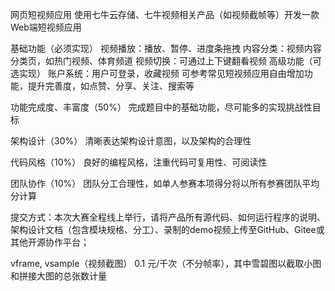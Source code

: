 网页短视频应用
使用七牛云存储、七牛视频相关产品（如视频截帧等）开发一款Web端短视频应用

基础功能（必须实现）
视频播放：播放、暂停、进度条拖拽
内容分类：视频内容分类页，如热门视频、体育频道
­视频切换：可通过上下键翻看视频
高级功能（可选实现）
账户系统：用户可登录，收藏视频
可参考常见短视频应用自由增加功能，提升完善度，如点赞、分享、关注、搜索等

功能完成度、丰富度（50%）
完成题目中的基础功能，尽可能多的实现挑战性目标

架构设计（30%）
清晰表达架构设计意图，以及架构的合理性

代码风格（10%）
良好的编程风格，注重代码可复用性、可阅读性

团队协作（10%）
团队分工合理性，如单人参赛本项得分将以所有参赛团队平均分计算

提交方式：本次大赛全程线上举行，请将产品所有源代码、如何运行程序的说明、架构设计文档（包含模块规格、分工）、录制的demo视频上传至GitHub、Gitee或其他开源协作平台；


vframe, vsample（视频截图）		0.1 元/千次（不分帧率），其中雪碧图以截取小图和拼接大图的总张数计量